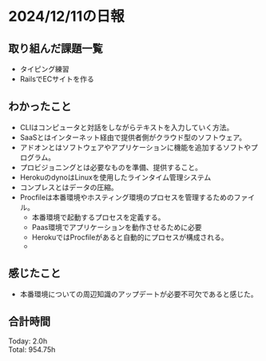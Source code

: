 # 2024/12/11の日報
## 取り組んだ課題一覧
* タイピング練習
*  RailsでECサイトを作る
## わかったこと
* CLIはコンピュータと対話をしながらテキストを入力していく方法。
* SaaSとはインターネット経由で提供者側がクラウド型のソフトウェア。
* アドオンとはソフトウェアやアプリケーションに機能を追加するソフトやプログラム。
* プロビジョニングとは必要なものを準備、提供すること。
* HerokuのdynoはLinuxを使用したラインタイム管理システム
* コンプレスとはデータの圧縮。
* Procfileは本番環境やホスティング環境のプロセスを管理するためのファイル。
  *  本番環境で起動するプロセスを定義する。
  *  Paas環境でアプリケーションを動作させるために必要
  *  HerokuではProcfileがあると自動的にプロセスが構成される。
  *   
## 感じたこと
* 本番環境についての周辺知識のアップデートが必要不可欠であると感じた。
## 合計時間  
Today: 2.0h<br>
Total: 954.75h
